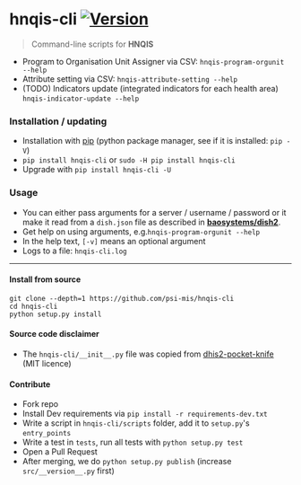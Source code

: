 # hnqis-cli [![Version](https://img.shields.io/pypi/v/hnqis-cli.svg)](https://pypi.python.org/pypi/hnqis-cli)

> Command-line scripts for **HNQIS**

* Program to Organisation Unit Assigner via CSV: `hnqis-program-orgunit --help`
* Attribute setting via CSV: `hnqis-attribute-setting --help`
* (TODO) Indicators update (integrated indicators for each health area) `hnqis-indicator-update --help`

### Installation / updating

* Installation with [pip](https://pip.pypa.io/en/stable/installing) (python package manager, see if it is installed: `pip -V`)
* `pip install hnqis-cli` or `sudo -H pip install hnqis-cli`
* Upgrade with `pip install hnqis-cli -U`

### Usage

* You can either pass arguments for a server / username / password or it make it read from a `dish.json` file as described in [**baosystems/dish2**](https://github.com/baosystems/dish2#configuration).
* Get help on using arguments, e.g.`hnqis-program-orgunit --help`
* In the help text, `[-v]` means an optional argument
* Logs to a file: `hnqis-cli.log`

---

#### Install from source

```
git clone --depth=1 https://github.com/psi-mis/hnqis-cli
cd hnqis-cli
python setup.py install
```

#### Source code disclaimer
- The `hnqis-cli/__init__.py` file was copied from [dhis2-pocket-knife](https://github.com/davidhuser/dhis2-pocket-knife) (MIT licence)


#### Contribute

- Fork repo
- Install Dev requirements via `pip install -r requirements-dev.txt`
- Write a script in `hnqis-cli/scripts` folder, add it to `setup.py`'s `entry_points`
- Write a test in `tests`, run all tests with `python setup.py test`
- Open a Pull Request
- After merging, we do `python setup.py publish` (increase `src/__version__.py` first)

